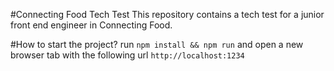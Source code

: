 #Connecting Food Tech Test
This repository contains a tech test for a junior front end engineer in Connecting Food.

#How to start the project?
run `npm install && npm run` and open a new browser tab with the following url `http://localhost:1234`